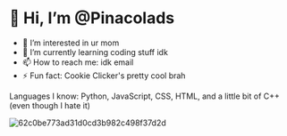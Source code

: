# 👋 Hi, I’m @Pinacolads

- 👀 I’m interested in ur mom
- 🌱 I’m currently learning coding stuff idk 
- 📫 How to reach me: idk email 
- ⚡ Fun fact: Cookie Clicker's pretty cool brah

Languages I know: Python, JavaScript, CSS, HTML, and a little bit of C++ (even though I hate it) 


<!---
Pinacolads/Pinacolads is a ✨ special ✨ repository because its `README.md` (this file) appears on your GitHub profile.
You can click the Preview link to take a look at your changes.
--->
![62c0be773ad31d0cd3b982c498f37d2d](https://github.com/Pinacolads/Pinacolads/assets/144247373/5079a7f5-d0de-4425-a36f-53a5a44a7377)
